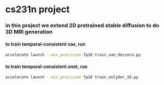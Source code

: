 # cs231n project

### in this project we extend 2D pretrained stable diffusion to do 3D MRI generation


#### to train temporal-consistent vae, run
```bash
accelerate launch --mix_precision fp16 train_vae_deczero.py
```

#### to train temporal-consistent unet, run
```bash
accelerate launch --mix_precision fp16 train_onlydec_3d.py
```